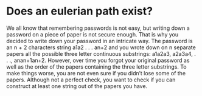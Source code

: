 # Does an eulerian path exist?

We all know that remembering passwords is not easy, but writing down a password on a piece
of paper is not secure enough. That is why you decided to write down your password in an
intricate way. The password is an n + 2 characters string a1a2 . . . an+2 and you wrote down on n
separate papers all the possible three letter continuous substrings: a1a2a3, a2a3a4, . . ., anan+1an+2.
However, over time you forgot your original password as well as the order of the papers containing
the three letter substrings. To make things worse, you are not even sure if you didn’t lose some
of the papers. Although not a perfect check, you want to check if you can construct at least one
string out of the papers you have.

